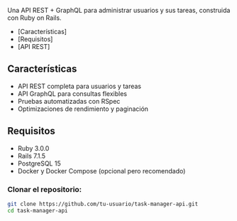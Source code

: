 Una API REST + GraphQL para administrar usuarios y sus tareas, construida con Ruby on Rails.

- [Características]
- [Requisitos]
- [API REST]

## Características

- API REST completa para usuarios y tareas
- API GraphQL para consultas flexibles
- Pruebas automatizadas con RSpec
- Optimizaciones de rendimiento y paginación

## Requisitos

- Ruby 3.0.0
- Rails 7.1.5
- PostgreSQL 15
- Docker y Docker Compose (opcional pero recomendado)

### Clonar el repositorio:

```bash
git clone https://github.com/tu-usuario/task-manager-api.git
cd task-manager-api
